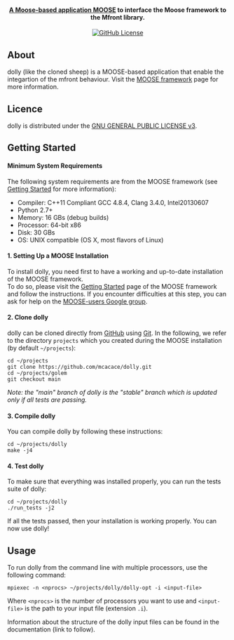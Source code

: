 <h1 align="center">
  <br>
  <a href="https://github.com/mcacace/dolly">
  <br>
</h1>

<h4 align="center">A Moose-based application <a href="http://mooseframework.org/" target="blank">MOOSE</a> to interface the Moose framework to the Mfront library.</h4>

<p align="center">
  <a href="LICENSE">
    <img src="https://img.shields.io/badge/license-GPLv3-blue.svg"
         alt="GitHub License">
  </a>
</p>

## About
dolly (like the cloned sheep) is a MOOSE-based application that enable the integartion of the mfront behaviour. Visit the [MOOSE framework](http://mooseframework.org) page for more information.

## Licence
dolly is distributed under the [GNU GENERAL PUBLIC LICENSE v3](https://github.com/ajacquey/Golem/blob/master/LICENSE).


## Getting Started

#### Minimum System Requirements
The following system requirements are from the MOOSE framework (see [Getting Started](http://mooseframework.org/getting-started/) for more information):
* Compiler: C++11 Compliant GCC 4.8.4, Clang 3.4.0, Intel20130607
* Python 2.7+
* Memory: 16 GBs (debug builds)
* Processor: 64-bit x86
* Disk: 30 GBs
* OS: UNIX compatible (OS X, most flavors of Linux)

#### 1. Setting Up a MOOSE Installation
To install dolly, you need first to have a working and up-to-date installation of the MOOSE framework.  
To do so, please visit the [Getting Started](http://mooseframework.org/getting-started/) page of the MOOSE framework and follow the instructions. If you encounter difficulties at this step, you can ask for help on the [MOOSE-users Google group](https://groups.google.com/forum/#!forum/moose-users).

#### 2. Clone dolly
dolly can be cloned directly from [GitHub](https://github.com/mcacace/dolly) using [Git](https://git-scm.com/). In the following, we refer to the directory `projects` which you created during the MOOSE installation (by default `~/projects`):  

    cd ~/projects
    git clone https://github.com/mcacace/dolly.git
    cd ~/projects/golem
    git checkout main

*Note: the "main" branch of dolly is the "stable" branch which is updated only if all tests are passing.*

#### 3. Compile dolly
You can compile dolly by following these instructions:

    cd ~/projects/dolly
    make -j4

#### 4. Test dolly
To make sure that everything was installed properly, you can run the tests suite of dolly:

    cd ~/projects/dolly
    ./run_tests -j2

If all the tests passed, then your installation is working properly. You can now use dolly!

## Usage
To run dolly from the command line with multiple processors, use the following command:

    mpiexec -n <nprocs> ~/projects/dolly/dolly-opt -i <input-file>

Where `<nprocs>` is the number of processors you want to use and `<input-file>` is the path to your input file (extension `.i`).  

Information about the structure of the dolly input files can be found in the documentation (link to follow).
